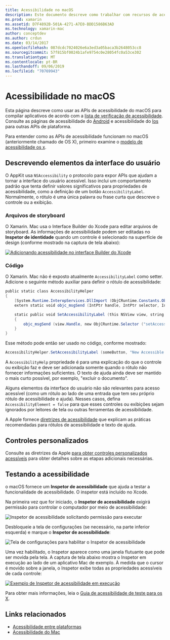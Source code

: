 ```yaml
---
title: Acessibilidade no macOS
description: Este documento descreve como trabalhar com recursos de acessibilidade do macOS em um aplicativo Xamarin. Mac. Ele aborda a descrição de elementos de interface do usuário em storyboards e código, controles personalizados e a acessibilidade de teste.
ms.prod: xamarin
ms.assetid: D7F4892B-501A-4271-A7E0-BDD1586B63AD
ms.technology: xamarin-mac
author: conceptdev
ms.author: crdun
ms.date: 03/14/2017
ms.openlocfilehash: 087dcdc7024026e6a3ed3a05baca3b2648053cc8
ms.sourcegitcommit: 57f815bf0024b1afe9754c0e28054fc0a53ce302
ms.translationtype: MT
ms.contentlocale: pt-BR
ms.lasthandoff: 09/06/2019
ms.locfileid: "70769943"
---
```

# <a name="accessibility-on-macos"></a>Acessibilidade no macOS

Esta página descreve como usar as APIs de acessibilidade do macOS para compilar aplicativos de acordo com a [lista de verificação de acessibilidade](~/cross-platform/app-fundamentals/accessibility.md).
Consulte as páginas de acessibilidade do [Android](~/android/app-fundamentals/accessibility.md) e acessibilidade do [Ios](~/ios/app-fundamentals/accessibility.md) para outras APIs de plataforma.

Para entender como as APIs de acessibilidade funcionam no macOS (anteriormente chamado de OS X), primeiro examine o [modelo de acessibilidade os x](https://developer.apple.com/library/mac/documentation/Accessibility/Conceptual/AccessibilityMacOSX/OSXAXmodel.html).

## <a name="describing-ui-elements"></a>Descrevendo elementos da interface do usuário

O AppKit usa `NSAccessibility` o protocolo para expor APIs que ajudam a tornar a interface do usuário acessível. Isso inclui um comportamento padrão que tenta definir valores significativos para propriedades de acessibilidade, como a definição de um botão `AccessibilityLabel`. Normalmente, o rótulo é uma única palavra ou frase curta que descreve o controle ou a exibição.

### <a name="storyboard-files"></a>Arquivos de storyboard

O Xamarin. Mac usa o Interface Builder do Xcode para editar arquivos de storyboard.
As informações de acessibilidade podem ser editadas no **Inspetor de identidade** quando um controle é selecionado na superfície de design (conforme mostrado na captura de tela abaixo):

[![Adicionando acessibilidade no interface Builder do Xcode](accessibility-images/xcode.png "Adicionando acessibilidade no interface Builder do Xcode")](accessibility-images/xcode-large.png#lightbox)

### <a name="code"></a>Código

O Xamarin. Mac não é exposto atualmente `AccessibilityLabel` como setter.  Adicione o seguinte método auxiliar para definir o rótulo de acessibilidade:

```csharp
public static class AccessibilityHelper
{
    [System.Runtime.InteropServices.DllImport (ObjCRuntime.Constants.ObjectiveCLibrary)]
    extern static void objc_msgSend (IntPtr handle, IntPtr selector, IntPtr label);

    static public void SetAccessibilityLabel (this NSView view, string value)
    {
        objc_msgSend (view.Handle, new ObjCRuntime.Selector ("setAccessibilityLabel:").Handle, new NSString (value).Handle);
    }
}
```

Esse método pode então ser usado no código, conforme mostrado:

```csharp
AccessibilityHelper.SetAccessibilityLabel (someButton, "New Accessible Description");
```

A `AccessibilityHelp` propriedade é para uma explicação do que o controle ou exibição faz e deve ser adicionada somente quando o rótulo não fornecer informações suficientes. O texto de ajuda ainda deve ser mantido o mais curto possível, por exemplo, "excluir o documento".

Alguns elementos da interface do usuário não são relevantes para acesso acessível (como um rótulo ao lado de uma entrada que tem seu próprio rótulo de acessibilidade e ajuda).
Nesses casos, defina `AccessibilityElement = false` para que esses controles ou exibições sejam ignorados por leitores de tela ou outras ferramentas de acessibilidade.

A Apple fornece [diretrizes de acessibilidade](https://developer.apple.com/library/mac/documentation/Accessibility/Conceptual/AccessibilityMacOSX/EnhancingtheAccessibilityofStandardAppKitControls.html) que explicam as práticas recomendadas para rótulos de acessibilidade e texto de ajuda.

## <a name="custom-controls"></a>Controles personalizados

Consulte as diretrizes da Apple [para obter controles personalizados acessíveis](https://developer.apple.com/library/mac/documentation/Accessibility/Conceptual/AccessibilityMacOSX/ImplementingAccessibilityforCustomControls.html) para obter detalhes sobre as etapas adicionais necessárias.

## <a name="testing-accessibility"></a>Testando a acessibilidade

o macOS fornece um **Inspetor de acessibilidade** que ajuda a testar a funcionalidade de acessibilidade. O inspetor está incluído no Xcode.

Na primeira vez que for iniciado, o **Inspetor de acessibilidade** exigirá permissão para controlar o computador por meio de acessibilidade:

![Inspetor de acessibilidade solicitando permissão para executar](accessibility-images/accessibility-inspector-1.png "Inspetor de acessibilidade solicitando permissão para executar")

Desbloqueie a tela de configurações (se necessário, na parte inferior esquerda) e marque o **Inspetor de acessibilidade**:

![Tela de configurações para habilitar o Inspetor de acessibilidade](accessibility-images/accessibility-inspector-2.png "Tela de configurações para habilitar o Inspetor de acessibilidade")

Uma vez habilitado, o Inspetor aparece como uma janela flutuante que pode ser movida pela tela. A captura de tela abaixo mostra o Inspetor em execução ao lado de um aplicativo Mac de exemplo. À medida que o cursor é movido sobre a janela, o Inspetor exibe todas as propriedades acessíveis de cada controle:

[![Exemplo de Inspetor de acessibilidade em execução](accessibility-images/accessibility-example.png "Exemplo de Inspetor de acessibilidade em execução")](accessibility-images/accessibility-example-large.png#lightbox)

Para obter mais informações, leia o [Guia de acessibilidade de teste para os X](https://developer.apple.com/library/mac/documentation/Accessibility/Conceptual/AccessibilityMacOSX/OSXAXTestingApps.html).

## <a name="related-links"></a>Links relacionados

- [Acessibilidade entre plataformas](~/cross-platform/app-fundamentals/accessibility.md)
- [Acessibilidade do Mac](https://www.apple.com/accessibility/mac/)
